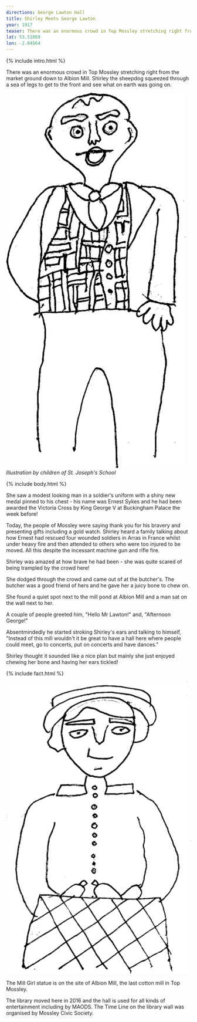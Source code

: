 ```yaml
---
directions: George Lawton Hall
title: Shirley Meets George Lawton
year: 1917
teaser: There was an enormous crowd in Top Mossley stretching right from the market ground down to Albion Mill.
lat: 53.51869
lon: -2.04564
---
```


{% include intro.html %}

There was an enormous crowd in Top Mossley stretching right from the market ground down to Albion Mill. Shirley the sheepdog squeezed through a sea of legs to get to the front and see what on earth was going on.

![Illustration by children of St. Joseph's School](/images/stops/dog/Trail_Dog_2.png)
_Illustration by children of St. Joseph's School_

{% include body.html %}

She saw a modest looking man in a soldier's uniform with a shiny new medal pinned to his chest - his name was Ernest Sykes and he had been awarded the Victoria Cross by King George V at Buckingham Palace the week before!

Today, the people of Mossley were saying thank you for his bravery and presenting gifts including a gold watch. Shirley heard a family talking about how Ernest had rescued four wounded soldiers in Arras in France whilst under heavy fire and then attended to others who were too injured to be moved. All this despite the incessant machine gun and rifle fire.

Shirley was amazed at how brave he had been - she was quite scared of being trampled by the crowd here!

She dodged through the crowd and came out of at the butcher's. The butcher was a good friend of hers and he gave her a juicy bone to chew on.

She found a quiet spot next to the mill pond at Albion Mill and a man sat on the wall next to her.

A couple of people greeted him, "Hello Mr Lawton!" and, "Afternoon George!"

Absentmindedly he started stroking Shirley's ears and talking to himself, "Instead of this mill wouldn't it be great to have a hall here where people could meet, go to concerts, put on concerts and have dances."

Shirley thought it sounded like a nice plan but mainly she just enjoyed chewing her bone and having her ears tickled!

{% include fact.html %}

![Illustration by children of St. Joseph's School](/images/stops/dog/Trail_Dog_2b.png)

The Mill Girl statue is on the site of Albion Mill, the last cotton mill in Top Mossley.

The library moved here in 2016 and the hall is used for all kinds of entertainment including by MAODS. The Time Line on the library wall was organised by Mossley Civic Society.